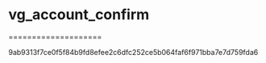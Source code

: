 # vg_account_confirm
====================

9ab9313f7ce0f5f84b9fd8efee2c6dfc252ce5b064faf6f971bba7e7d759fda6
